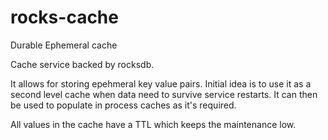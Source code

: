 # rocks-cache
Durable Ephemeral cache

Cache service backed by rocksdb.

It allows for storing epehmeral key value pairs.
Initial idea is to use it as a second level cache when data need to survive service restarts.
It can then be used to populate in process caches as it's required.

All values in the cache have a TTL which keeps the maintenance low.

